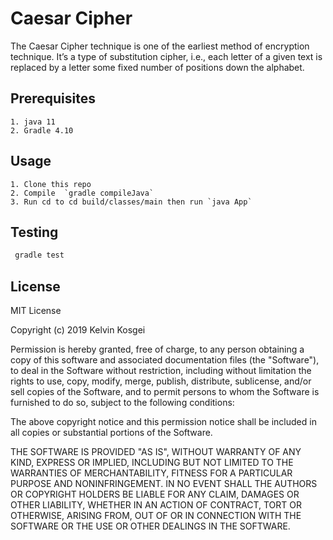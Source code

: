 # Caesar Cipher

The Caesar Cipher technique is one of the earliest method of encryption technique. It’s a type of substitution cipher, i.e., each letter of a given text is replaced by a letter some fixed number of positions down the alphabet.

## Prerequisites
    1. java 11
    2. Gradle 4.10

## Usage

    1. Clone this repo
    2. Compile  `gradle compileJava`
    3. Run cd to cd build/classes/main then run `java App`


## Testing

   ```java
    gradle test
```

## License

MIT License

Copyright (c) 2019 Kelvin Kosgei

Permission is hereby granted, free of charge, to any person obtaining a copy of this software and associated documentation files (the "Software"), to deal in the Software without restriction, including without limitation the rights to use, copy, modify, merge, publish, distribute, sublicense, and/or sell copies of the Software, and to permit persons to whom the Software is furnished to do so, subject to the following conditions:

The above copyright notice and this permission notice shall be included in all copies or substantial portions of the Software.

THE SOFTWARE IS PROVIDED "AS IS", WITHOUT WARRANTY OF ANY KIND, EXPRESS OR IMPLIED, INCLUDING BUT NOT LIMITED TO THE WARRANTIES OF MERCHANTABILITY, FITNESS FOR A PARTICULAR PURPOSE AND NONINFRINGEMENT. IN NO EVENT SHALL THE AUTHORS OR COPYRIGHT HOLDERS BE LIABLE FOR ANY CLAIM, DAMAGES OR OTHER LIABILITY, WHETHER IN AN ACTION OF CONTRACT, TORT OR OTHERWISE, ARISING FROM, OUT OF OR IN CONNECTION WITH THE SOFTWARE OR THE USE OR OTHER DEALINGS IN THE SOFTWARE.
